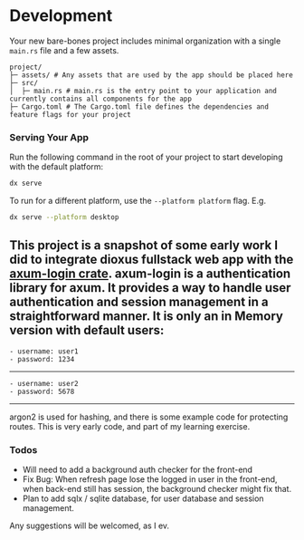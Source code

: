 # Development

Your new bare-bones project includes minimal organization with a single `main.rs` file and a few assets.

```
project/
├─ assets/ # Any assets that are used by the app should be placed here
├─ src/
│  ├─ main.rs # main.rs is the entry point to your application and currently contains all components for the app
├─ Cargo.toml # The Cargo.toml file defines the dependencies and feature flags for your project
```

### Serving Your App

Run the following command in the root of your project to start developing with the default platform:

```bash
dx serve
```

To run for a different platform, use the `--platform platform` flag. E.g.
```bash
dx serve --platform desktop
```

This project is a snapshot of some early work I did to integrate dioxus fullstack web app with the [axum-login crate](https://github.com/maxcountryman/axum-login).
axum-login is a authentication library for axum. It provides a way to handle user authentication and session management in a straightforward manner.
It is only an in Memory version with default users:
---
    - username: user1
    - password: 1234
---
    - username: user2
    - password: 5678
---
argon2 is used for hashing, and there is some example code for protecting routes. This is very early code, and part of my learning exercise.

### Todos

- Will need to add a background auth checker for the front-end
- Fix Bug: When refresh page lose the logged in user in the front-end, when back-end still has session, the background checker might fix that.
- Plan to add sqlx / sqlite database, for user database and session management.

Any suggestions will be welcomed, as I ev.

